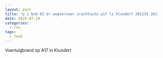 ```yaml
---
layout: post
title: "p 1 bzb-02 br wegvervoer vrachtauto a17 li klundert 201135 201131"
date: 2025-07-29
categories: 
  - rss
tags: 
  - feed
---
```


Voertuigbrand op A17 in Klundert

